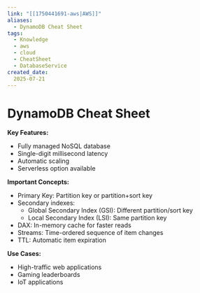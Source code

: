 ```yaml
---
link: "[[1750441691-aws|AWS]]"
aliases: 
  - DynamoDB Cheat Sheet
tags:
  - Knowledge
  - aws
  - cloud
  - CheatSheet
  - DatabaseService
created_date:
  2025-07-21
---
```

# DynamoDB Cheat Sheet
**Key Features:**
- Fully managed NoSQL database
- Single-digit millisecond latency
- Automatic scaling
- Serverless option available

**Important Concepts:**
- Primary Key: Partition key or partition+sort key
- Secondary indexes:
  - Global Secondary Index (GSI): Different partition/sort key
  - Local Secondary Index (LSI): Same partition key
- DAX: In-memory cache for faster reads
- Streams: Time-ordered sequence of item changes
- TTL: Automatic item expiration

**Use Cases:**
- High-traffic web applications
- Gaming leaderboards
- IoT applications
